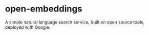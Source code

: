 # open-embeddings
A simple natural language search service, built on open source tools, deployed with Google.
